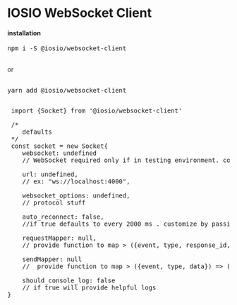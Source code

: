 <h1>IOSIO WebSocket Client</h1>

<h4>installation</h4> 
<pre>
npm i -S @iosio/websocket-client
</pre>

<br/>
or
<br/>
<br/>
<pre>
yarn add @iosio/websocket-client
</pre>

<pre>
 
 import {Socket} from '@iosio/websocket-client'
 
 /*
    defaults
 */
 const socket = new Socket{
    websocket: undefined 
    // WebSocket required only if in testing environment. consider using mock-socket
    
    url: undefined,
    // ex: "ws://localhost:4000",
    
    websocket_options: undefined,
    // protocol stuff
    
    auto_reconnect: false,
    //if true defaults to every 2000 ms . customize by passing > {every: (number in milliseconds)}
   
    requestMapper: null, 
    // provide function to map > ({event, type, response_id, data}) => ({...}), 
   
    sendMapper: null 
    //  provide function to map > ({event, type, data}) => ({...}),
  
    should_console_log: false
    // if true will provide helpful logs
}
</pre> 